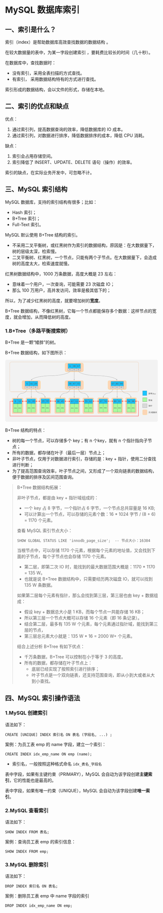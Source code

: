 # MySQL 数据库索引

## 一、索引是什么？

索引（index）是帮助数据库高效查找数据的数据结构 。

在较大数据量的表中，为某一字段创建索引 ，要耗费比较长的时间（几十秒）。

在数据库中，查找数据时：

- 没有索引，采用全表扫描的方式查找。
- 有索引， 采用数据结构特有的方式进行查找。

索引形成的数据结构，会以文件的形式，存储在本地。

## 二、索引的优点和缺点

优点：

1. 通过索引列，提高数据查询的效率，降低数据库的 IO 成本。
2. 通过索引列，对数据进行排序，降低数据排序的成本，降低 CPU 消耗。

缺点：

1. 索引会占用存储空间。
2. 索引降低了 INSERT、UPDATE、DELETE 语句（操作）的效率。

索引的缺点，在实际业务开发中，可忽略不计。

## 三、MySQL 索引结构

MySQL 数据库，支持的索引结构有很多；比如：

- Hash 索引；
- B+Tree 索引；
- Full-Text 索引。

MySQL 默认使用 B+Tree 结构的索引。

- 不采用二叉平衡树，或红黑树作为索引的数据结构，原因是：在大数据量下，树的层级太深，检索慢。
- 二叉平衡树、红黑树，一个节点，只能有两个子节点。在大数据量下，会造成树的高度太大，检索速度就慢。

红黑树数据结构中，1000 万条数据，高度大概是 23 左右：

- 意味着一个用户，一次查询，可能需要 23 次磁盘 IO；
- 那么 100 万用户，高并发访问，效率是极其低下的；

所以，为了减少红黑树的高度，就要增加树的**宽度**。

B+Tree 数据结构，不像红黑树，它每一个节点都能保存多个数据：这样节点的宽度，就会增加，从而降低树的高度。

### 1.B+Tree（多路平衡搜索树）

B+Tree 是一颗“矮胖”的树。

B+Tree 数据结构，如下图所示：

![B+Tree数据结构](NoteAssets/B+Tree数据结构.png)

B+Tree 结构的特点：

- 树的每一个节点，可以存储多个 key；有 n 个key，就有 n 个指针指向子节点；
- 所有的数据，都存储在叶子（最后一层）节点上；
- 非叶子节点，仅用于对数据进行索引，存储的是：key + 指针，使用二分查找进行判断；
- 为了提高范围查询效率，叶子节点之间，又形成了一个双向链表的数据结构，便于数据的排序及区间范围查询。

> B+Tree 数据结构拓展：
>
> 非叶子节点，都是由 key + 指针域组成的：
>
> - 一个 key 占 8 字节，一个指针占 6 字节，一个节点总共容量是 16 KB;
> - 可以计算出一个节点，可以存储的元素个数：16 * 1024 字节 / (8 + 6) = 1170 个元素。
>
> 查看 MySQL 索引节点大小：
>
> ```mysql
> SHOW GLOBAL STATUS LIKE 'innodb_page_size';  -- 节点大小：16384
> ```
>
> 当根节点中，可以存储 1170 个元素，根据每个元素的地址值，又会找到下面的子节点，每个子节点也会存储 1170 个元素。
>
> - 第二层，即第二次 IO 时，能找到的最大数据范围大概是：1170 * 1170 = 135 W。
> - 也就是说 B+Tree 数据结构中，只需要经历两次磁盘 IO，就可以找到 135 W 条数据。
>
> 如果第二层每个元素有指针，那么会找到第三层，第三层也由 key + 数据组成：
>
> - 假设 key + 数据总大小是 1 KB，而每个节点一共能存储 16 KB；
> - 所以第三层一个节点大概可以存储 16 个元素（即 16 条记录）。
> - 结合第二层，最多有 135 W 个元素，每个元素通过指针域，能找到第三层的节点，
> - 第三层总元素大小就是：135 W * 16 = 2000 W+ 个元素。
>
> 结合上述分析 B+Tree 有如下优点：
>
> - 千万条数据，B+Tree 可以控制在小于等于 3 的高度。
> - 所有的数据，都存储在叶子节点上：
>   - 底层已经实现了按照索引进行排序；
>   - 叶子节点是一个双向链表，还支持范围查询，即从小到大或者从大到小查找。

## 四、MySQL 索引操作语法

### 1.MySQL 创建索引

语法如下：

```mysql
CREATE [UNIQUE] INDEX 索引名 ON 表名 (字段名, ...) ;
```

案例：为员工表 emp 的 name 字段，建立一个索引：

```mysql
CREATE INDEX idx_emp_name ON emp (name);
```

- 索引名，一般按照这种格式命名 `idx_表名_字段名`

表中字段，如果有主键约束（PRIMARY），MySQL 会自动为该字段创建**主键索引**，它的性能也是最高的。

表中字段，如果有唯一约束（UNIQUE），MySQL 会自动为该字段创建**唯一索引**。

### 2.MySQL 查看索引

语法如下：

```mysql
SHOW INDEX FROM 表名;
```

案例：查询员工表 emp 的索引信息：

```mysql
SHOW INDEX FROM emp;
```

### 3.MySQL 删除索引

语法如下：

```mysql
DROP INDEX 索引名 ON 表名;
```

案例：删除员工表 emp 中 name 字段的索引

```mysql
DROP INDEX idx_emp_name ON emp;
```
